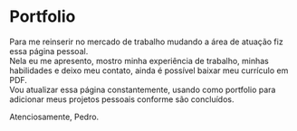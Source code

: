 # Portfolio

Para me reinserir no mercado de trabalho mudando a área de atuação fiz essa página pessoal.<br>
Nela eu me apresento, mostro minha experiência de trabalho, minhas habilidades e deixo meu contato, ainda é possível baixar meu currículo em PDF.<br>
Vou atualizar essa página constantemente, usando como portfolio para adicionar meus projetos pessoais conforme são concluídos.

Atenciosamente,
Pedro.

